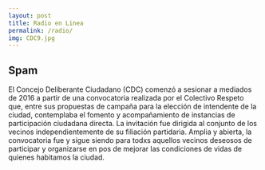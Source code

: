 ```yaml
---
layout: post
title: Radio en Linea
permalink: /radio/
img: CDC9.jpg
---
```


## Spam

El Concejo Deliberante Ciudadano (CDC) comenzó a sesionar a mediados de 2016 a partir de una convocatoria realizada por el Colectivo Respeto que, entre sus propuestas de campaña para la elección de intendente de la ciudad, contemplaba el fomento y acompañamiento de instancias de participación ciudadana directa. La invitación fue dirigida al conjunto de los vecinos independientemente de su filiación partidaria. Amplia y abierta, la convocatoria fue y sigue siendo para todxs aquellos vecinos deseosos de participar y organizarse en pos de mejorar las  condiciones de vidas de quienes habitamos la ciudad.
